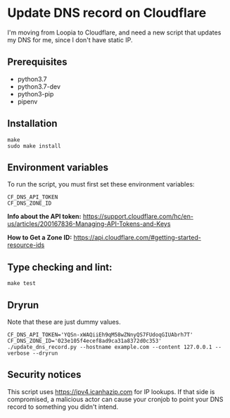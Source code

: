 # Update DNS record on Cloudflare

I'm moving from Loopia to Cloudflare, and need a new script that updates my DNS for me, since I don't have static IP.

## Prerequisites

* python3.7
* python3.7-dev
* python3-pip
* pipenv

## Installation

```shell
make
sudo make install
```

## Environment variables

To run the script, you must first set these environment variables:

```shell
CF_DNS_API_TOKEN
CF_DNS_ZONE_ID
```

**Info about the API token:** https://support.cloudflare.com/hc/en-us/articles/200167836-Managing-API-Tokens-and-Keys

**How to Get a Zone ID:** https://api.cloudflare.com/#getting-started-resource-ids

## Type checking and lint:

```shell
make test
```

## Dryrun

Note that these are just dummy values.

```shell
CF_DNS_API_TOKEN='YQSn-xWAQiiEh9qM58wZNnyQS7FUdoqGIUAbrh7T' CF_DNS_ZONE_ID='023e105f4ecef8ad9ca31a8372d0c353' ./update_dns_record.py --hostname example.com --content 127.0.0.1 --verbose --dryrun
```

## Security notices

This script uses https://ipv4.icanhazip.com for IP lookups.
If that side is compromised, a malicious actor can cause your cronjob to point your DNS record to something you didn't intend.
